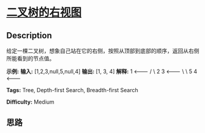 # [二叉树的右视图][title]

## Description

给定一棵二叉树，想象自己站在它的右侧，按照从顶部到底部的顺序，返回从右侧所能看到的节点值。

**示例:**
            **输入:**  [1,2,3,null,5,null,4]    **输出:**  [1, 3, 4]    **解释:**       1            <---     /   \    2     3         <---     \     \      5     4       <---    


**Tags:** Tree, Depth-first Search, Breadth-first Search

**Difficulty:** Medium

## 思路

[title]: https://leetcode-cn.com/problems/binary-tree-right-side-view
